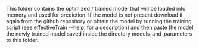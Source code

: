 This folder contains the optimized / trained model that will be loaded into memory and used for prediction.
If the model is not present download it again from the github repository
or obtain the model by running the training script (see effectiveTrain --help, for a description) and then paste the model
the newly trained model saved inside the directory models_and_parameters to this folder.